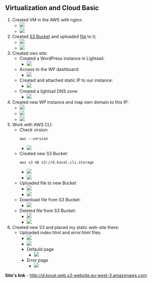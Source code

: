 ## Virtualization and Cloud Basic

1. Created VM in the AWS with nginx:
	* ![](https://i.imgur.com/1WnEISL.png)
	* ![](https://i.imgur.com/Mx6jS7U.png)
2. Created [S3 Bucket](https://prnt.sc/tk2dl2) and uploaded [file](https://prnt.sc/tk2hh6) to it;
	* ![](https://i.imgur.com/WEkMVQ4.png)
	* ![](https://i.imgur.com/osOjAJS.png)
3. Created ows site:
	* Created a WordPress instance in Lightsail:
		* ![](https://i.imgur.com/B8jT8pR.png)
	* Access to the WP dashboard: 
		* ![](https://i.imgur.com/SYSZTSq.png)
	* Created and attached static IP to our instance:
		* ![](https://i.imgur.com/D9Hr5m2.png)
	* Created a lightsail DNS zone: 
		* ![](https://i.imgur.com/5KmsWRS.png)
4. Created new WP instance  and map own domain to this IP:
	* ![](https://i.imgur.com/w3z7tZ7.png)
	* ![](https://i.imgur.com/iWNXUJ1.png)
	* ![](https://i.imgur.com/gVXr2pR.png)
5. Work with AWS CLI:
	* Check virsion:
		```
		aws --version
		```
		* ![](https://i.imgur.com/vR9gVeK.png)
	* Created new S3 Bucket:
		```
		aws s3 mb s3://d.koval.cli.storage
		```
		* ![](https://i.imgur.com/ycMcbKC.png)
		* ![](https://i.imgur.com/ggVENVV.png)
	* Uploaded file to new Bucket
		* ![](https://i.imgur.com/a1gX6HB.png)		
		* ![](https://i.imgur.com/rjZqAiL.png)
	* Download file from S3 Bucket:
		* ![](https://i.imgur.com/Q8H0KbQ.png)
	* Deleted file from S3 Bucket:
		* ![](https://i.imgur.com/M0UhZr5.png)
		* ![](https://i.imgur.com/rFJc9G2.png)
6. Created new S3 and placed my static web-site there: 
	* Uploaded index.html and error.html files:
		* ![](https://i.imgur.com/h9TsHZY.png)
		* ![](https://i.imgur.com/3rBB4PI.png)
		* Defauld page
			* ![](https://i.imgur.com/3Lye4sa.png)
		* Error page 
			* ![](https://i.imgur.com/3VGXgB5.png)

**Site's link** - http://d.koval.web.s3-website.eu-west-3.amazonaws.com
	
 

